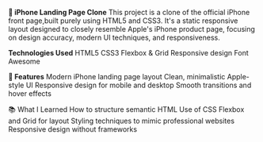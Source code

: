 **📱 iPhone Landing Page Clone**
This project is a clone of the official iPhone front page,built purely using HTML5 and CSS3.
It's a static responsive layout designed to closely resemble Apple's iPhone product page, focusing on design accuracy, modern UI techniques, and responsiveness.

**Technologies Used**
HTML5
CSS3
Flexbox & Grid
Responsive design
Font Awesome 

**🚀 Features**
Modern iPhone landing page layout
Clean, minimalistic Apple-style UI
Responsive design for mobile and desktop
Smooth transitions and hover effects

📚 What I Learned
How to structure semantic HTML
Use of CSS Flexbox and Grid for layout
Styling techniques to mimic professional websites
Responsive design without frameworks

